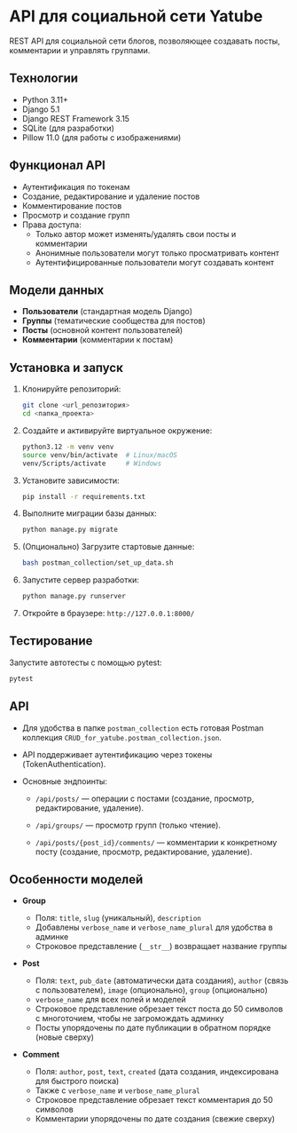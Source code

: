 # API для социальной сети Yatube

REST API для социальной сети блогов, позволяющее создавать посты, комментарии и управлять группами.

## Технологии

- Python 3.11+
- Django 5.1
- Django REST Framework 3.15
- SQLite (для разработки)
- Pillow 11.0 (для работы с изображениями)

## Функционал API

- Аутентификация по токенам
- Создание, редактирование и удаление постов
- Комментирование постов
- Просмотр и создание групп
- Права доступа:
  - Только автор может изменять/удалять свои посты и комментарии
  - Анонимные пользователи могут только просматривать контент
  - Аутентифицированные пользователи могут создавать контент

## Модели данных

- **Пользователи** (стандартная модель Django)
- **Группы** (тематические сообщества для постов)
- **Посты** (основной контент пользователей)
- **Комментарии** (комментарии к постам)

## Установка и запуск

1. Клонируйте репозиторий:

    ```bash
    git clone <url_репозитория>
    cd <папка_проекта>
    ```

2. Создайте и активируйте виртуальное окружение:

    ```bash
    python3.12 -m venv venv
    source venv/bin/activate  # Linux/macOS
    venv/Scripts/activate     # Windows
    ```

3. Установите зависимости:

    ```bash
    pip install -r requirements.txt
    ```

4. Выполните миграции базы данных:

    ```bash
    python manage.py migrate
    ```

5. (Опционально) Загрузите стартовые данные:

    ```bash
    bash postman_collection/set_up_data.sh
    ```

6. Запустите сервер разработки:

    ```bash
    python manage.py runserver
    ```

7. Откройте в браузере: `http://127.0.0.1:8000/`

## Тестирование

Запустите автотесты с помощью pytest:

```bash
pytest
```

## API

- Для удобства в папке `postman_collection` есть готовая Postman коллекция `CRUD_for_yatube.postman_collection.json`.

- API поддерживает аутентификацию через токены (TokenAuthentication).

- Основные эндпоинты:

  - `/api/posts/` — операции с постами (создание, просмотр, редактирование, удаление).

  - `/api/groups/` — просмотр групп (только чтение).

  - `/api/posts/{post_id}/comments/` — комментарии к конкретному посту (создание, просмотр, редактирование, удаление).

## Особенности моделей

- **Group**  
  - Поля: `title`, `slug` (уникальный), `description`  
  - Добавлены `verbose_name` и `verbose_name_plural` для удобства в админке  
  - Строковое представление (`__str__`) возвращает название группы  

- **Post**  
  - Поля: `text`, `pub_date` (автоматически дата создания), `author` (связь с пользователем), `image` (опционально), `group` (опционально)  
  - `verbose_name` для всех полей и моделей  
  - Строковое представление обрезает текст поста до 50 символов с многоточием, чтобы не загромождать админку  
  - Посты упорядочены по дате публикации в обратном порядке (новые сверху)  

- **Comment**  
  - Поля: `author`, `post`, `text`, `created` (дата создания, индексирована для быстрого поиска)  
  - Также с `verbose_name` и `verbose_name_plural`  
  - Строковое представление обрезает текст комментария до 50 символов  
  - Комментарии упорядочены по дате создания (свежие сверху)
